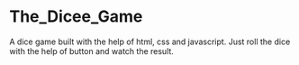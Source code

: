 # The_Dicee_Game
A dice game built with the help of html,  css and javascript. Just roll the dice with the help of button and watch the result.
